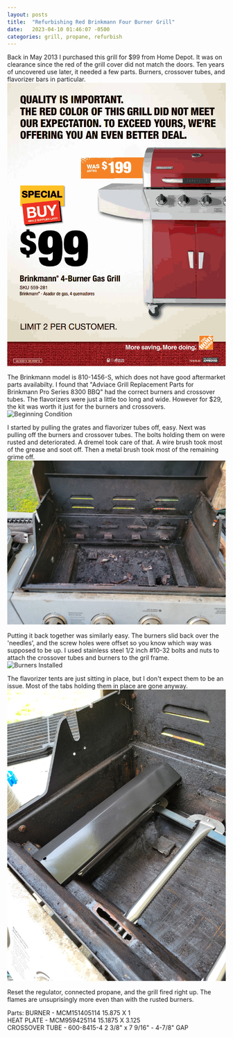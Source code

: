 ```yaml
---
layout: posts
title:  "Refurbishing Red Brinkmann Four Burner Grill"
date:   2023-04-10 01:46:07 -0500
categories: grill, propane, refurbish
---
```


Back in May 2013 I purchased this grill for $99 from Home Depot. It was on clearance since the red of the grill cover did not match the doors. Ten years of uncovered use later, it needed a few parts. Burners, crossover tubes, and flavorizer bars in particular. 
![Home Depot Ad](/assets/images/brinkmannGrillAd.png)

The Brinkmann model is 810-1456-S, which does not have good aftermarket parts availabilty. I found that "Adviace Grill Replacement Parts for Brinkmann Pro Series 8300 BBQ" had the correct burners and crossover tubes. The flavorizers were just a little too long and wide. However for $29, the kit was worth it just for the burners and crossovers. 
![Beginning Condition](/assets/images/brinkmann_grill_start.jpg)

I started by pulling the grates and flavorizer tubes off, easy. Next was pulling off the burners and crossover tubes. The bolts holding them on were rusted and deteriorated. A dremel took care of that. A wire brush took most of the grease and soot off. Then a metal brush took most of the remaining grime off. 
![Cleaned Sides](/assets/images/brinkmann_grill_cleaned.jpg)

Putting it back together was similarly easy. The burners slid back over the 'needles', and the screw holes were offset so you know which way was supposed to be up. I used stainless steel 1/2 inch #10-32 bolts and nuts to attach the crossover tubes and burners to the gril frame.
![Burners Installed](/assets/images/brinkmann_grill_new_burners.jpg)

The flavorizer tents are just sitting in place, but I don't expect them to be an issue.  Most of the tabs holding them in place are gone anyway. 
![Bars Sitting On Top](/assets/images/brinkmann_grill_new_flavorizer.jpg)

Reset the regulator, connected propane, and the grill fired right up. The flames are unsuprisingly more even than with the rusted burners. 

Parts:
BURNER - MCM151405114 15.875 X 1  
HEAT PLATE - MCM959425114 15.1875 X 3.125  
CROSSOVER TUBE - 600-8415-4  2 3/8" x 7 9/16" - 4-7/8" GAP  

